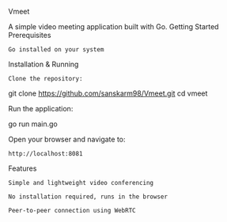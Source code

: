 Vmeet

A simple video meeting application built with Go.
Getting Started
Prerequisites

    Go installed on your system

Installation & Running

    Clone the repository:

git clone https://github.com/sanskarm98/Vmeet.git
cd vmeet

Run the application:

go run main.go

Open your browser and navigate to:

    http://localhost:8081

Features

    Simple and lightweight video conferencing

    No installation required, runs in the browser

    Peer-to-peer connection using WebRTC